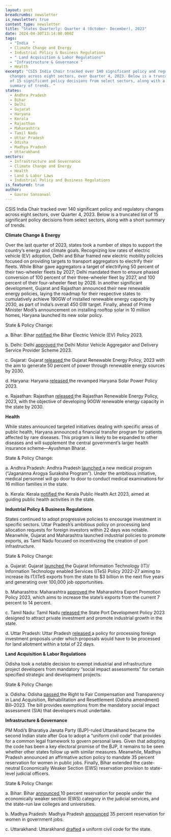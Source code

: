 ```yaml
---
layout: post
breadcrumbs: newsletter
is_newsletter: true
content_type: newsletter
title: "States Quarterly: Quarter 4 (October- December), 2023"
date: 2024-04-30T13:14:00.000Z
tags:
  - "India  "
  - Climate Change and Energy
  - Industrial Policy & Business Regulations
  - " Land Acquisition & Labor Regulations"
  - "Infrastructure & Governance "
  - Health
excerpt: "CSIS India Chair tracked over 140 significant policy and regulatory
  changes across eight sectors, over Quarter 4, 2023. Below is a truncated list
  of 15 significant policy decisions from select sectors, along with a short
  summary of trends. "
states:
  - Andhra Pradesh
  - Bihar
  - Delhi
  - Gujarat
  - Haryana
  - Kerala
  - Rajasthan
  - Maharashtra
  - Tamil Nadu
  - Uttar Pradesh
  - Odisha
  - Madhya Pradesh
  - Uttarakhand
sectors:
  - Infrastructure and Governance
  - Climate Change and Energy
  - Health
  - Land & Labor Laws
  - Industrial Policy and Business Regulations
is_featured: true
author:
  - Gaurav Sansanwal
---
```

CSIS India Chair tracked over 140 significant policy and regulatory changes across eight sectors, over Quarter 4, 2023. Below is a truncated list of 15 significant policy decisions from select sectors, along with a short summary of trends. 

**Climate Change & Energy**

Over the last quarter of 2023, states took a number of steps to support the country’s energy and climate goals. Recognizing low rates of electric vehicle (EV) adoption, Delhi and Bihar framed new electric mobility policies focused on providing targets to transport aggregators to electrify their fleets. While Bihar gave aggregators a target of electrifying 50 percent of their two-wheeler fleets by 2027; Delhi mandated them to ensure phased conversion of 100 percent of their three-wheeler fleet by 2027, and 100 percent of their four-wheeler fleet by 2028. In another significant development, Gujarat and Rajasthan announced their new renewable energy policies, laying the roadmap for their respective states to cumulatively achieve 190GW of installed renewable energy capacity by 2030, as part of India’s overall 450 GW target. Finally, ahead of Prime Minister Modi’s announcement on installing rooftop solar in 10 million homes, Haryana launched its new solar policy.

State & Policy Change: 

a. Bihar: Bihar [notified ](https://indianstates.csis.org/analysis/2023-12-13-states-weekly-december-13-2023/)the Bihar Electric Vehicle (EV) Policy 2023.

b. Delhi: Delhi [approved ](https://indianstates.csis.org/analysis/2023-11-29-states-weekly-november-29-2023/)the Delhi Motor Vehicle Aggregator and Delivery Service Provider Scheme 2023.

c. Gujarat: Gujarat [released ](https://indianstates.csis.org/analysis/states-update-october-11-2023/)the Gujarat Renewable Energy Policy, 2023 with the aim to generate 50 percent of power through renewable energy sources by 2030.

d. Haryana: Haryana [released ](https://indianstates.csis.org/analysis/2023-11-15-states-weekly-november-15-2023/)the revamped Haryana Solar Power Policy 2023. 

e. Rajasthan: Rajasthan [released ](https://indianstates.csis.org/analysis/states-update-october-11-2023/)the Rajasthan Renewable Energy Policy, 2023, with the objective of developing 90GW renewable energy capacity in the state by 2030.



**Health**

While states announced targeted initiatives dealing with specific areas of public health, Haryana announced a financial transfer program for patients affected by rare diseases. This program is likely to be expanded to other diseases and will supplement the central government’s larger health insurance scheme—Ayushman Bharat. 

State & Policy Change: 

a. Andhra Pradesh: Andhra Pradesh [launched ](https://indianstates.csis.org/analysis/states-update-october-11-2023/)a new medical program (“Jagananna Arogya Suraksha Program”). Under the ambitious initiative, medical personnel will go door to door to conduct medical examinations for 16 million families in the state.

b. Kerala: Kerala [notified ](https://indianstates.csis.org/analysis/2023-12-13-states-weekly-december-13-2023/)the Kerala Public Health Act 2023, aimed at guiding public health activities in the state.



**Industrial Policy & Business Regulations**

States continued to adopt progressive policies to encourage investment in specific sectors. Uttar Pradesh’s ambitious policy on processing land allocation requests for foreign investors within 22 days was notable. Meanwhile, Gujarat and Maharashtra launched industrial policies to promote exports, as Tamil Nadu focused on incentivizing the creation of port infrastructure. 

State & Policy Change: 

a. Gujarat: Gujarat [launched ](https://indianstates.csis.org/analysis/2023-12-13-states-weekly-december-13-2023/)the Gujarat Information Technology (IT)/ Information Technology enabled Services (ITeS) Policy 2022-27 aiming to increase its IT/ITeS exports from the state to $3 billion in the next five years and generating over 100,000 job opportunities. 

b. Maharashtra: Maharashtra [approved ](https://indianstates.csis.org/analysis/2023-11-15-states-weekly-november-15-2023/)the Maharashtra Export Promotion Policy 2023, which aims to increase the state’s exports from the current 7 percent to 14 percent. 

c. Tamil Nadu: Tamil Nadu [released ](https://indianstates.csis.org/analysis/2023-11-29-states-weekly-november-29-2023/)the State Port Development Policy 2023 designed to attract private investment and promote industrial growth in the state.

d. Uttar Pradesh: Uttar Pradesh [released ](https://indianstates.csis.org/analysis/2023-11-29-states-weekly-november-29-2023/)a policy for processing foreign investment proposals under which proposals would have to be processed for land allotment within a total of 22 days. 



**Land Acquisition & Labor Regulations**

Odisha took a notable decision to exempt industrial and infrastructure project developers from mandatory “social impact assessments” for certain specified strategic and development projects. 

State & Policy Change: 

a. Odisha: Odisha [passed ](https://indianstates.csis.org/analysis/states-update-october-04-2023/)the Right to Fair Compensation and Transparency in Land Acquisition, Rehabilitation and Resettlement (Odisha amendment) Bill–2023. The bill provides exemptions from the mandatory social impact assessment (SIA) that developers must undertake.



**Infrastructure & Governance**

PM Modi’s Bharatiya Janata Party (BJP)-ruled Uttarakhand became the second Indian state after Goa to adopt a “uniform civil code” that provides for a common legal framework to govern personal laws. Given that adopting the code has been a key electoral promise of the BJP, it remains to be seen whether other states follow up with similar measures. Meanwhile, Madhya Pradesh announced an affirmative action policy to mandate 35 percent reservation for women in public jobs. Finally, Bihar extended the caste-neutral Economically Weaker Section (EWS) reservation provision to state-level judicial officers.

State & Policy Change: 

a. Bihar: Bihar [announced ](https://indianstates.csis.org/analysis/states-update-october-11-2023/)10 percent reservation for people under the economically weaker section (EWS) category in the judicial services, and the state-run law colleges and universities.

b. Madhya Pradesh: Madhya Pradesh [announced](https://indianstates.csis.org/analysis/states-update-october-11-2023/)  35 percent reservation for women in government jobs.

c. Uttarakhand: Uttarakhand [drafted](https://indianstates.csis.org/analysis/2023-12-27-states-weekly-december-27-2023/) a uniform civil code for the state.
